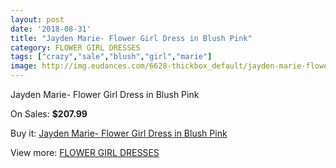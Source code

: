 ```yaml
---
layout: post
date: '2018-08-31'
title: "Jayden Marie- Flower Girl Dress in Blush Pink"
category: FLOWER GIRL DRESSES
tags: ["crazy","sale","blush","girl","marie"]
image: http://img.eudances.com/6628-thickbox_default/jayden-marie-flower-girl-dress-in-blush-pink.jpg
---
```

Jayden Marie- Flower Girl Dress in Blush Pink

On Sales: **$207.99**
<a href="https://www.eudances.com/en/flower-girl-dresses/2440-jayden-marie-flower-girl-dress-in-blush-pink.html"><amp-img layout="responsive" width="600" height="600" src="//img.eudances.com/6628-thickbox_default/jayden-marie-flower-girl-dress-in-blush-pink.jpg" alt="Jayden Marie- Flower Girl Dress in Blush Pink 0" /></a>
<a href="https://www.eudances.com/en/flower-girl-dresses/2440-jayden-marie-flower-girl-dress-in-blush-pink.html"><amp-img layout="responsive" width="600" height="600" src="//img.eudances.com/6631-thickbox_default/jayden-marie-flower-girl-dress-in-blush-pink.jpg" alt="Jayden Marie- Flower Girl Dress in Blush Pink 1" /></a>
<a href="https://www.eudances.com/en/flower-girl-dresses/2440-jayden-marie-flower-girl-dress-in-blush-pink.html"><amp-img layout="responsive" width="600" height="600" src="//img.eudances.com/6630-thickbox_default/jayden-marie-flower-girl-dress-in-blush-pink.jpg" alt="Jayden Marie- Flower Girl Dress in Blush Pink 2" /></a>
<a href="https://www.eudances.com/en/flower-girl-dresses/2440-jayden-marie-flower-girl-dress-in-blush-pink.html"><amp-img layout="responsive" width="600" height="600" src="//img.eudances.com/6629-thickbox_default/jayden-marie-flower-girl-dress-in-blush-pink.jpg" alt="Jayden Marie- Flower Girl Dress in Blush Pink 3" /></a>

Buy it: [Jayden Marie- Flower Girl Dress in Blush Pink](https://www.eudances.com/en/flower-girl-dresses/2440-jayden-marie-flower-girl-dress-in-blush-pink.html "Jayden Marie- Flower Girl Dress in Blush Pink")

View more: [FLOWER GIRL DRESSES](https://www.eudances.com/en/30-flower-girl-dresses "FLOWER GIRL DRESSES")